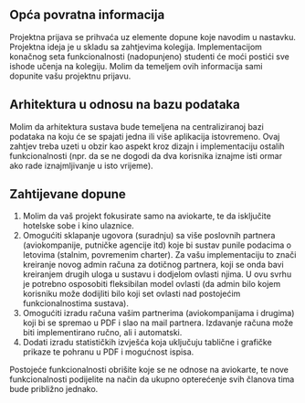 ## Opća povratna informacija
Projektna prijava se prihvaća uz elemente dopune koje navodim u nastavku. Projektna ideja je u skladu sa zahtjevima kolegija. Implementacijom konačnog seta funkcionalnosti (nadopunjeno) studenti će moći postići sve ishode učenja na kolegiju. Molim da temeljem ovih informacija sami dopunite vašu projektnu prijavu.

## Arhitektura u odnosu na bazu podataka
Molim da arhitektura sustava bude temeljena na centraliziranoj bazi podataka na koju će se spajati jedna ili više aplikacija istovremeno. Ovaj zahtjev treba uzeti u obzir kao aspekt kroz dizajn i implementaciju ostalih funkcionalnosti (npr. da se ne dogodi da dva korisnika iznajme isti ormar ako rade iznajmljivanje u isto vrijeme).

## Zahtijevane dopune
1. Molim da vaš projekt fokusirate samo na aviokarte, te da isključite hotelske sobe i kino ulaznice. 
2. Omogućiti sklapanje ugovora (suradnju) sa više poslovnih partnera (aviokompanije, putničke agencije itd) koje bi sustav punile podacima o letovima (stalnim, povremenim charter). Za vašu implementaciju to znači kreiranje novog admin računa za dotičnog partnera, koji se onda bavi kreiranjem drugih uloga u sustavu i dodjelom ovlasti njima. U ovu svrhu je potrebno osposobiti fleksibilan model ovlasti (da admin bilo kojem korisniku može dodijliti bilo koji set ovlasti nad postojećim funkcionalnostima sustava).
3. Omogućiti izradu računa vašim partnerima (aviokompanijama i drugima) koji bi se spremao u PDF i slao na mail partnera. Izdavanje računa može biti implementirano ručno, ali i automatski.
4. Dodati izradu statističkih izvješća koja uključuju tablične i grafičke prikaze te pohranu u PDF i mogućnost ispisa.

Postojeće funkcionalnosti obrišite koje se ne odnose na aviokarte, te nove funkcionalnosti podijelite na način da ukupno opterećenje svih članova tima bude približno jednako.
